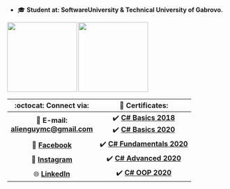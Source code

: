 - 🎓 **Student at: SoftwareUniversity & Technical University of Gabrovo.**

<div>
  <img height="160" align="left" src="https://github-readme-stats.vercel.app/api?username=georgidelchev&count_private=true&true&hide=issues&show_icons=true" />
  <img height="160" src="https://github-readme-stats.vercel.app/api/top-langs/?username=georgidelchev&layout=compact" />
</div>

| :octocat: Connect via: | :scroll: Certificates: |
| :-: | :-: |
| :e-mail: **E-mail:**<br/>**alienguymc@gmail.com**| :heavy_check_mark: [**C# Basics 2018**](https://softuni.bg/certificates/details/60522/7f0d88f0)<br/>:heavy_check_mark: [**C# Basics 2020**](https://softuni.bg/certificates/details/81516/44cacb84)|
| :blue_book: [**Facebook**](https://www.facebook.com/georgi.d99/)| :heavy_check_mark: [**C# Fundamentals 2020**](https://softuni.bg/certificates/details/86254/2b4e820e)|
| 📸 [**Instagram**](https://www.instagram.com/georgi.d99/)| :heavy_check_mark: [**C# Advanced 2020**](https://softuni.bg/certificates/details/90388/fe4aa004)|
| :globe_with_meridians: [**LinkedIn**](https://www.linkedin.com/in/delchevgeorgi/)| :heavy_check_mark: [**C# OOP 2020**](https://softuni.bg/certificates/details/95813/bafda7ee)|
